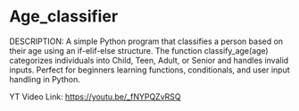 # Age_classifier

DESCRIPTION: A simple Python program that classifies a person based on their age using an if-elif-else structure. The function classify_age(age) categorizes individuals into Child, Teen, Adult, or Senior and handles invalid inputs. Perfect for beginners learning functions, conditionals, and user input handling in Python.

YT Video Link: https://youtu.be/_fNYPQZvRSQ

